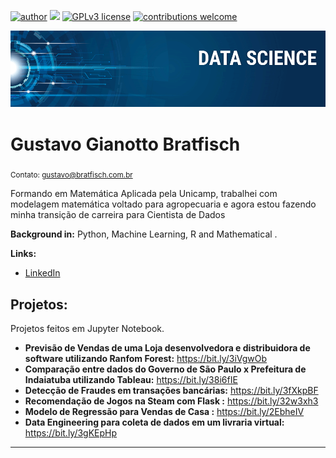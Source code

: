 [![author](https://img.shields.io/badge/author-gustavobrat-red.svg)](https://www.linkedin.com/in/gustavo-bratfisch-60985592/) [![](https://img.shields.io/badge/python-3.7+-blue.svg)](https://www.python.org/downloads/release/python-365/) [![GPLv3 license](https://img.shields.io/badge/License-GPLv3-blue.svg)](http://perso.crans.org/besson/LICENSE.html) [![contributions welcome](https://img.shields.io/badge/contributions-welcome-brightgreen.svg?style=flat)](https://github.com/Gustavo-Bratfisch/data_science)

<p align="center">
  <img src="banner.png" >
</p>

# Gustavo Gianotto Bratfisch
<sub>Contato: gustavo@bratfisch.com.br</sub>

Formando em Matemática Aplicada pela Unicamp, trabalhei com modelagem matemática voltado para agropecuaria e agora estou fazendo minha transição de carreira para Cientista de Dados

**Background in:** Python, Machine Learning, R and Mathematical .

**Links:**

* [LinkedIn](https://www.linkedin.com/in/gustavo-bratfisch-60985592/)


## Projetos:
Projetos feitos em Jupyter Notebook.
* **Previsão de Vendas de uma Loja desenvolvedora e distribuidora de software utilizando Ranfom Forest:** https://bit.ly/3iVgwOb
* **Comparação entre dados do Governo de São Paulo x Prefeitura de Indaiatuba utilizando Tableau:** https://bit.ly/38i6fIE
* **Detecção de Fraudes em transações bancárias:** https://bit.ly/3fXkpBF
* **Recomendação de Jogos na Steam com Flask :** https://bit.ly/32w3xh3
* **Modelo de Regressão para Vendas de Casa :** https://bit.ly/2EbheIV
* **Data Engineering para coleta de dados em um livraria virtual:** https://bit.ly/3gKEpHp
---





